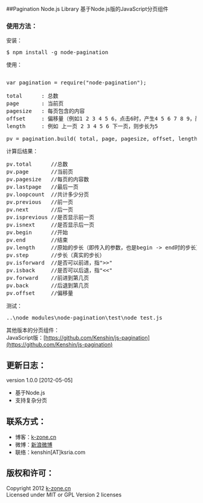 ##Pagination Node.js Library
基于Node.js版的JavaScript分页组件

### 使用方法：  
安装：  
<pre>
$ npm install -g node-pagination
</pre>

使用：  
<pre>

var pagination = require(&quot;node-pagination&quot;);

total      : 总数
page       : 当前页
pagesize   : 每页包含的内容
offset     : 偏移量（例如1 2 3 4 5 6，点击6时，产生4 5 6 7 8 9，而非 7 8 9 10 11 12）
length     : 例如 上一页 2 3 4 5 6 下一页，则步长为5

pv = pagination.build( total, page, pagesize, offset, length );
</pre>

计算后结果：  
<pre>
pv.total      //总数
pv.page       //当前页
pv.pagesize   //每页的内容数
pv.lastpage   //最后一页
pv.loopcount  //共计多少分页
pv.previous   //前一页
pv.next       //后一页
pv.isprevious //是否显示前一页
pv.isnext     //是否显示后一页
pv.begin      //开始
pv.end        //结束
pv.length     //原始的步长（即传入的参数，也是begin -&gt; end时的步长）
pv.step       //步长（真实的步长）
pv.isforward  //是否可以前进，指&quot;&gt;&gt;&quot;
pv.isback     //是否可以后退，指&quot;&lt;&lt;&quot;
pv.forward    //前进到第几页
pv.back       //后退到第几页
pv.offset     //偏移量
</pre>

测试：  
<pre>
..\node_modules\node-pagination\test\node test.js
</pre>

其他版本的分页组件：  
JavaScript版：[https://github.com/Kenshin/js-pagination](https://github.com/Kenshin/js-pagination)

## 更新日志：
version 1.0.0 [2012-05-05]
* 基于Node.js
* 支持复杂分页

## 联系方式：
* 博客：[k-zone.cn](http://www.k-zone.cn/zblog)
* 微博：[新浪微博](http://weibo.com/23784148)
* 联络：kenshin[AT]ksria.com

## 版权和许可：
Copyright 2012 [k-zone.cn](http://www.k-zone.cn/zblog)  
Licensed under MIT or GPL Version 2 licenses
